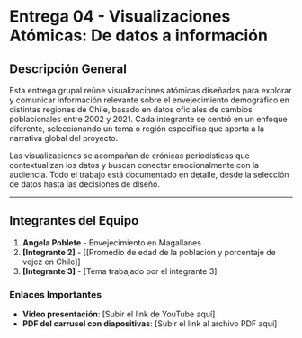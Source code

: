 # Entrega 04 - Visualizaciones Atómicas: De datos a información

## Descripción General

Esta entrega grupal reúne visualizaciones atómicas diseñadas para explorar y comunicar información relevante sobre el envejecimiento demográfico en distintas regiones de Chile, basado en datos oficiales de cambios poblacionales entre 2002 y 2021. Cada integrante se centró en un enfoque diferente, seleccionando un tema o región específica que aporta a la narrativa global del proyecto.

Las visualizaciones se acompañan de crónicas periodísticas que contextualizan los datos y buscan conectar emocionalmente con la audiencia. Todo el trabajo está documentado en detalle, desde la selección de datos hasta las decisiones de diseño.

---

## Integrantes del Equipo

1. **Angela Poblete** - Envejecimiento en Magallanes
2. **[Integrante 2]** - [[Promedio de edad de la población y porcentaje de vejez en Chile]]
3. **[Integrante 3]** - [Tema trabajado por el integrante 3]

### Enlaces Importantes

- **Video presentación**: [Subir el link de YouTube aquí]
- **PDF del carrusel con diapositivas**: [Subir el link al archivo PDF aquí]
